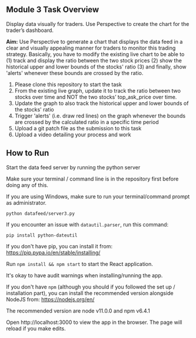 <h2 id="task"> Module 3 Task Overview </h2>
Display data visually for traders.
Use Perspective to create the chart for the trader’s dashboard.

<b>Aim:</b> Use Perspective to generate a chart that displays the data feed in a clear and visually appealing manner for traders to monitor this trading strategy. Basically, you have to modify the existing live chart to be able to (1) track and display the ratio between the two stock prices (2) show the historical upper and lower bounds of the stocks' ratio (3) and finally, show 'alerts'  whenever these bounds are crossed by the ratio.

<ol>
	<li>Please clone this repository to start the task</li>
	<li>From the existing live graph, update it to track the ratio between two stocks over time and NOT the two stocks’ top_ask_price over time.</li>
	<li>Update the graph to also track the historical upper and lower bounds of the stocks' ratio</li>
	<li>Trigger 'alerts' (i.e. draw red lines) on the graph whenever the bounds are crossed by the calculated ratio in a specific time period</li>
	<li>Upload a git patch file as the submission to this task</li>	
  	<li>Upload a video detailing your process and work</li>
</ol>

<h2>How to Run</h2>
<p>Start the data feed server by running the python server</p>
<p>Make sure your terminal / command line is in the repository first before doing any of this.</p>
<p>If you are using Windows, make sure to run your terminal/command prompt as administrator.</p>

<code>python datafeed/server3.py</code>

If you encounter an issue with `datautil.parser`, run this command: 

	pip install python-dateutil

If you don't have pip, you can install it from: https://pip.pypa.io/en/stable/installing/

Run <code>npm install && npm start</code> to start the React application.

It's okay to have audit warnings when installing/running the app.

If you don't have `npm` (although you should if you followed the set up / installation part), you can install the recommended version alongside NodeJS from: https://nodejs.org/en/

The recommended version are node v11.0.0 and npm v6.4.1

Open http://localhost:3000 to view the app in the browser. The page will reload if you make edits.

